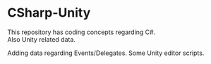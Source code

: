 # CSharp-Unity
This repository has coding concepts regarding C#.
<br>
Also Unity related data.

Adding data regarding Events/Delegates.
Some Unity editor scripts.